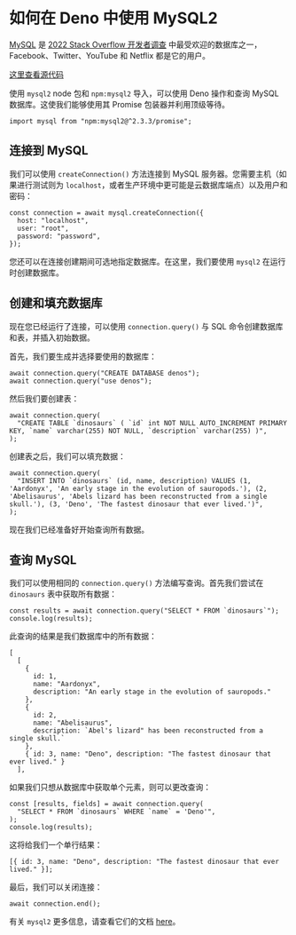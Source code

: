 # 如何在 Deno 中使用 MySQL2

[MySQL](https://www.mysql.com/) 是
[2022 Stack Overflow 开发者调查](https://survey.stackoverflow.co/2022/#most-popular-technologies-database)
中最受欢迎的数据库之一，Facebook、Twitter、YouTube 和 Netflix 都是它的用户。

[这里查看源代码](https://github.com/denoland/examples/tree/main/with-mysql2)

使用 `mysql2` node 包和 `npm:mysql2` 导入，可以使用 Deno 操作和查询 MySQL
数据库。这使我们能够使用其 Promise 包装器并利用顶级等待。

```tsx, ignore
import mysql from "npm:mysql2@^2.3.3/promise";
```

## 连接到 MySQL

我们可以使用 `createConnection()` 方法连接到 MySQL
服务器。您需要主机（如果进行测试则为
`localhost`，或者生产环境中更可能是云数据库端点）以及用户和密码：

```tsx, ignore
const connection = await mysql.createConnection({
  host: "localhost",
  user: "root",
  password: "password",
});
```

您还可以在连接创建期间可选地指定数据库。在这里，我们要使用 `mysql2`
在运行时创建数据库。

## 创建和填充数据库

现在您已经运行了连接，可以使用 `connection.query()` 与 SQL
命令创建数据库和表，并插入初始数据。

首先，我们要生成并选择要使用的数据库：

```tsx, ignore
await connection.query("CREATE DATABASE denos");
await connection.query("use denos");
```

然后我们要创建表：

```tsx, ignore
await connection.query(
  "CREATE TABLE `dinosaurs` ( `id` int NOT NULL AUTO_INCREMENT PRIMARY KEY, `name` varchar(255) NOT NULL, `description` varchar(255) )",
);
```

创建表之后，我们可以填充数据：

```tsx, ignore
await connection.query(
  "INSERT INTO `dinosaurs` (id, name, description) VALUES (1, 'Aardonyx', 'An early stage in the evolution of sauropods.'), (2, 'Abelisaurus', 'Abels lizard has been reconstructed from a single skull.'), (3, 'Deno', 'The fastest dinosaur that ever lived.')",
);
```

现在我们已经准备好开始查询所有数据。

## 查询 MySQL

我们可以使用相同的 `connection.query()` 方法编写查询。首先我们尝试在 `dinosaurs`
表中获取所有数据：

```tsx, ignore
const results = await connection.query("SELECT * FROM `dinosaurs`");
console.log(results);
```

此查询的结果是我们数据库中的所有数据：

```tsx, ignore
[
  [
    {
      id: 1,
      name: "Aardonyx",
      description: "An early stage in the evolution of sauropods."
    },
    {
      id: 2,
      name: "Abelisaurus",
      description: `Abel's lizard" has been reconstructed from a single skull.`
    },
    { id: 3, name: "Deno", description: "The fastest dinosaur that ever lived." }
  ],
```

如果我们只想从数据库中获取单个元素，则可以更改查询：

```tsx, ignore
const [results, fields] = await connection.query(
  "SELECT * FROM `dinosaurs` WHERE `name` = 'Deno'",
);
console.log(results);
```

这将给我们一个单行结果：

```tsx, ignore
[{ id: 3, name: "Deno", description: "The fastest dinosaur that ever lived." }];
```

最后，我们可以关闭连接：

```tsx, ignore
await connection.end();
```

有关 `mysql2` 更多信息，请查看它们的文档
[here](https://github.com/sidorares/node-mysql2)。
